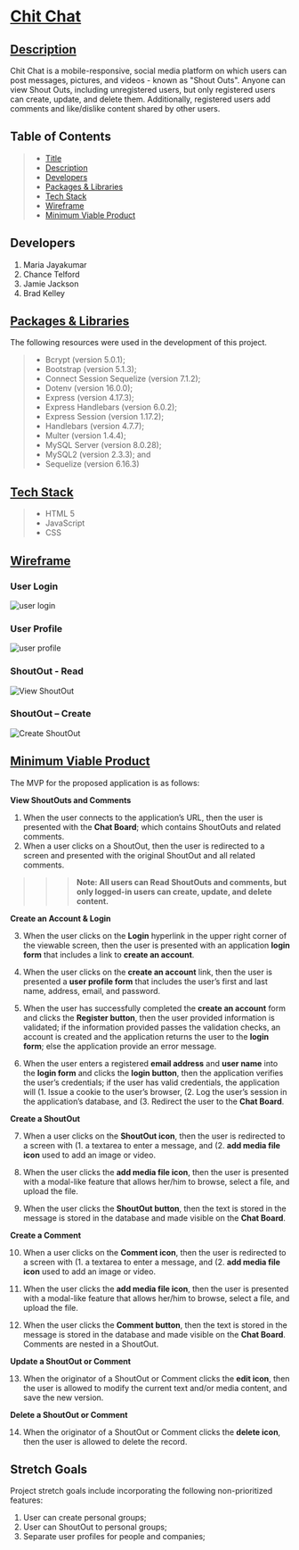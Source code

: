 # [Chit Chat](#title)

## [Description](#description)
Chit Chat is a mobile-responsive, social media platform on which users can post messages, pictures, and videos - known as "Shout Outs". Anyone can view Shout Outs, including unregistered users, but only registered users can create, update, and delete them. Additionally, registered users add comments and like/dislike content shared by other users.

## Table of Contents
> - [Title](#title)
> - [Description](#description)
> - [Developers](#developer)
> - [Packages & Libraries](#resources)
> - [Tech Stack](#stack)
> - [Wireframe](#wireframe)
> - [Minimum Viable Product](#MVP)

## Developers
1. Maria Jayakumar
2. Chance Telford
3. Jamie Jackson
4. Brad Kelley

## [Packages & Libraries](#resources)
The following resources were used in the development of this project.
> - Bcrypt (version 5.0.1);
> - Bootstrap (version 5.1.3);
> - Connect Session Sequelize (version 7.1.2);
> - Dotenv (version 16.0.0);
> - Express (version 4.17.3);
> - Express Handlebars (version 6.0.2);
> - Express Session (version 1.17.2);
> - Handlebars (version 4.7.7);
> - Multer (version 1.4.4);
> - MySQL Server (version 8.0.28);
> - MySQL2 (version 2.3.3); and
> - Sequelize (version 6.16.3)

## [Tech Stack](#stack)
> - HTML 5
> - JavaScript
> - CSS

## [Wireframe](#wireframe)
### User Login
![user login](./public/assets/images/screen1.png)

### User Profile
![user profile](./public/assets/images/screen2.png)

### ShoutOut - Read
![View ShoutOut](./public/assets/images/screen3.png)

### ShoutOut – Create
![Create ShoutOut](./public/assets/images/screen4.png)

## [Minimum Viable Product](#MVP)
The MVP for the proposed application is as follows:

**View ShoutOuts and Comments**
1. When the user connects to the application’s URL, then the user is presented with the **Chat Board**; which contains ShoutOuts and related comments.
2. When a user clicks on a ShoutOut, then the user is redirected to a screen and presented with the original ShoutOut and all related comments.
>>> **Note: All users can Read ShoutOuts and comments, but only logged-in users can create, update, and delete content.**

**Create an Account & Login**

3. When the user clicks on the **Login** hyperlink in the upper right corner of the viewable screen, then the user is presented with an application **login form** that includes a link to **create an account**.

4. When the user clicks on the **create an account** link, then the user is presented a **user profile form** that includes the user’s first and last name, address, email, and password.

5. When the user has successfully completed the **create an account** form and clicks the **Register button**, then the user provided information is validated; if the information provided passes the validation checks, an account is created and the application returns the user to the **login form**; else the application provide an error message.

6. When the user enters a registered **email address** and **user name** into the **login form** and clicks the **login button**, then the application verifies the user’s credentials; if the user has valid credentials, the application will (1. Issue a cookie to the user’s browser, (2. Log the user’s session in the application’s database, and (3. Redirect the user to the **Chat Board**.

**Create a ShoutOut**

7. When a user clicks on the **ShoutOut icon**, then the user is redirected to a screen with (1. a textarea to enter a message, and (2. **add media file icon** used to add an image or video.

8. When the user clicks the **add media file icon**, then the user is presented with a modal-like feature that allows her/him to browse, select a file, and upload the file.

9. When the user clicks the **ShoutOut button**, then the text is stored in the message is stored in the database and made visible on the **Chat Board**.

**Create a Comment**

10. When a user clicks on the **Comment icon**, then the user is redirected to a screen with (1. a textarea to enter a message, and (2. **add media file icon** used to add an image or video.

11. When the user clicks the **add media file icon**, then the user is presented with a modal-like feature that allows her/him to browse, select a file, and upload the file.

12. When the user clicks the **Comment button**, then the text is stored in the message is stored in the database and made visible on the **Chat Board**. Comments are nested in a ShoutOut.

**Update a ShoutOut or Comment**

13. When the originator of a ShoutOut or Comment clicks the **edit icon**, then the user is allowed to modify the current text and/or media content, and save the new version.

**Delete a ShoutOut or Comment**

14. When the originator of a ShoutOut or Comment clicks the **delete icon**, then the user is allowed to delete the record.

## Stretch Goals
Project stretch goals include incorporating the following non-prioritized features:
1. User can create personal groups;
2. User can ShoutOut to personal groups;
3. Separate user profiles for people and companies;
